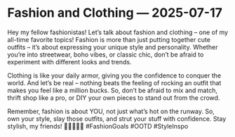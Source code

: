 # Fashion and Clothing — 2025-07-17

Hey my fellow fashionistas! Let’s talk about fashion and clothing – one of my all-time favorite topics! Fashion is more than just putting together cute outfits – it’s about expressing your unique style and personality. Whether you’re into streetwear, boho vibes, or classic chic, don’t be afraid to experiment with different looks and trends.

Clothing is like your daily armor, giving you the confidence to conquer the world. And let’s be real – nothing beats the feeling of rocking an outfit that makes you feel like a million bucks. So, don’t be afraid to mix and match, thrift shop like a pro, or DIY your own pieces to stand out from the crowd.

Remember, fashion is about YOU, not just what’s hot on the runway. So, own your style, slay those outfits, and strut your stuff with confidence. Stay stylish, my friends! 💁🏻‍♀️👗🔥 #FashionGoals #OOTD #StyleInspo
